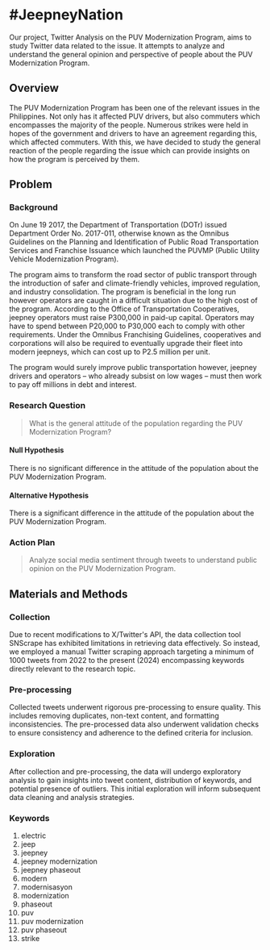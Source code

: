# \#JeepneyNation

Our project, Twitter Analysis on the PUV Modernization Program, aims to study Twitter data related to the issue. It attempts to analyze and understand the general opinion and perspective of people about the PUV Modernization Program.

## Overview

The PUV Modernization Program has been one of the relevant issues in the Philippines. Not only has it affected PUV drivers, but also commuters which encompasses the majority of the people. Numerous strikes were held in hopes of the government and drivers to have an agreement regarding this, which affected commuters. With this, we have decided to study the general reaction of the people regarding the issue which can provide insights on how the program is perceived by them.

## Problem

### Background

On June 19 2017, the Department of Transportation (DOTr) issued Department Order No. 2017-011, otherwise known as the Omnibus Guidelines on the Planning and Identification of Public Road Transportation Services and Franchise Issuance which launched the PUVMP (Public Utility Vehicle Modernization Program).

The program aims to transform the road sector of public transport through the introduction of safer and climate-friendly vehicles, improved regulation, and industry consolidation. The program is beneficial in the long run however operators are caught in a difficult situation due to the high cost of the program. According to the Office of Transportation Cooperatives, jeepney operators must raise P300,000 in paid-up capital. Operators may have to spend between P20,000 to P30,000 each to comply with other requirements. Under the Omnibus Franchising Guidelines, cooperatives and corporations will also be required to eventually upgrade their fleet into modern jeepneys, which can cost up to P2.5 million per unit.

The program would surely improve public transportation however, jeepney drivers and operators – who already subsist on low wages – must then work to pay off millions in debt and interest.

### Research Question

> What is the general attitude of the population regarding the PUV Modernization Program?

#### Null Hypothesis

There is no significant difference in the attitude of the population about the PUV Modernization Program.

#### Alternative Hypothesis

There is a significant difference in the attitude of the population about the PUV Modernization Program.

### Action Plan

> Analyze social media sentiment through tweets to understand public opinion on the PUV Modernization Program.

## Materials and Methods

### Collection

Due to recent modifications to X/Twitter's API, the data collection tool SNScrape has exhibited limitations in retrieving data effectively. So instead, we employed a manual Twitter scraping approach targeting a minimum of 1000 tweets from 2022 to the present (2024) encompassing keywords directly relevant to the research topic.

### Pre-processing

Collected tweets underwent rigorous pre-processing to ensure quality. This includes removing duplicates, non-text content, and formatting inconsistencies. The pre-processed data also underwent validation checks to ensure consistency and adherence to the defined criteria for inclusion.

### Exploration

After collection and pre-processing, the data will undergo exploratory analysis to gain insights into tweet content, distribution of keywords, and potential presence of outliers. This initial exploration will inform subsequent data cleaning and analysis strategies.

### Keywords

1. electric
2. jeep
3. jeepney
4. jeepney modernization
5. jeepney phaseout
6. modern
7. modernisasyon
8. modernization
9. phaseout
10. puv
11. puv modernization
12. puv phaseout
13. strike
